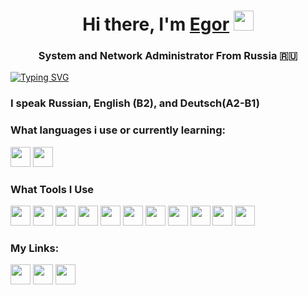 <h1 align="center">Hi there, I'm <a href="https://rathole.ru/" target="_blank">Egor</a> 
<img src="https://cdn.rathole.ru/images/handhi.gif" height="32"/></h1>
<h3 align="center">System and Network Administrator From Russia 🇷🇺</h3>

[![Typing SVG](https://readme-typing-svg.herokuapp.com?color=F7914C&lines=sudo+dnf+update+%26%26+dnf+upgrade;It's+Time+For+Big+Bruh+Moment)](https://git.io/typing-svg)
<h3>I speak Russian, English (B2), and Deutsch(A2-B1)</h3>



<!-- Lang -->
<h3>What languages i use or currently learning:</h3>
<a href="https://html5.org/" target="_blank"><img src="https://rathole.ru/attachments/logos/html5.svg" width="32" height="32"></a>
<a href="https://www.gnu.org/software/bash/" target="_blank"><img src="https://rathole.ru/attachments/logos/bash.svg" width="32" height="32"></a>

<!-- My Soft -->
<h3>What Tools I Use</h3>
<a href="https://www.kernel.org/" target="_blank"><img src="https://rathole.ru/attachments/logos/tux.png" width="32" height="32"></a>
<a href="https://getfedora.org/" target="_blank"><img src="https://rathole.ru/attachments/logos/fedora.ico" width="32" height="32"></a>
<a href="https://rockylinux.org/" target="_blank"><img src="https://rathole.ru/attachments/logos/rocky.png" width="32" height="32"></a>
<a href="https://flathub.org/" target="_blank"><img src="https://rathole.ru/attachments/logos/flatpak.png" width="32" height="32"></a>
<a href="https://desktop.github.com/" target="_blank"><img src="https://rathole.ru/attachments/logos/gitdesk.svg"  width="32" height="32"></a>
<a href="https://www.wireguard.com/" target="_blank"><img src="https://rathole.ru/attachments/logos/wireguard.png" width="32" height="32"></a>
<a href="https://visualstudio.microsoft.com/" target="_blank"><img src="https://rathole.ru/attachments/logos/vs.png" width="32" height="32"></a>
<a href="https://code.visualstudio.com/" target="_blank"><img src="https://rathole.ru/attachments/logos/vscode.png" width="32" height="32"></a>
<a href="https://www.mysql.com/" target="_blank"><img src="https://rathole.ru/attachments/logos/mysql.svg" width="32" height="32"></a>
<a href="https://www.postgresql.org/" target="_blank"><img src="https://rathole.ru/attachments/logos/psql.ico" width="32" height="32"></a>
<a href="https://www.microsoft.com/en-us/sql-server/sql-server-2019" target="_blank"><img src="https://rathole.ru/attachments/logos/misqlsrv.svg" width="32" height="32"></a>


<!-- My Links -->
<h3>My Links:</h3>
<a href="https://osu.ppy.sh/u/sloowax" target="_blank"><img src="https://rathole.ru/attachments/logos/osu.png" width="32" height="32"></a>
<a href="https://open.spotify.com/user/dedcie568ns1ynydgb9i1u74j?si=0b29a583a13a4a28" target="_blank"><img src="https://rathole.ru/attachments/logos/spotify.png" width="32" height="32"></a>
<a href="https://t.me/sloowax" target="_blank"><img src="https://rathole.ru/attachments/logos/tg.ico" width="32" height="32"></a>
